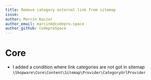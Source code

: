 ```yaml
---
title: Remove category external link from sitemap
issue: 
author: Marcin Kaczor
author_email: marcink@codepro.space
author_github: CodeproSpace
---
```


# Core
* I added a condition where link categories are not got in sitemap `\Shopware\Core\Content\Sitemap\Provider\CategoryUrlProvider`

